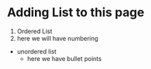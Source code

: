 # Adding List to this page
1. Ordered List
  1. here we will have numbering
* unordered list
  * here we have bullet points
